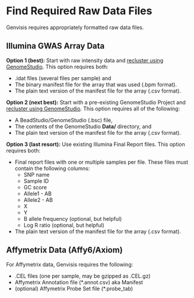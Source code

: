 # Find Required Raw Data Files

Genvisis requires appropriately formatted raw data files.

## Illumina GWAS Array Data
**Option 1 (best):** Start with raw intensity data and 
[recluster using GenomeStudio](../#/documentation/AppendixAGenomeStudio--recluster-samples-before-exporting.md). 
This option requires both:
* .idat files (several files per sample) and
* The binary manifest file for the array that was used (.bpm format).
* The plain text version of the manifest file for the array (.csv format).

**Option 2 (next best):** Start with a pre-existing GenomeStudio Project and
[recluster using GenomeStudio](../#/documentation/AppendixAGenomeStudio--recluster-samples-before-exporting.md). This option requires all of the following:
* A BeadStudio/GenomeStudio (.bsc) file,
* The contents of the GenomeStudio **Data/** directory, and
* The plain text version of the manifest file for the array (.csv format).

**Option 3 (last resort):** Use existing Illumina Final Report files. This option requires both:
* Final report files with one or multiple samples per file. These files must contain the following columns:
    * SNP name
    * Sample ID
    * GC score
    * Allele1 - AB
    * Allele2 - AB
    * X
    * Y
    * B allele frequency (optional, but helpful)
    * Log R ratio (optional, but helpful)
* The plain text version of the manifest file for the array (.csv format).

## Affymetrix Data (Affy6/Axiom)
For Affymetrix data, Genvisis requires the following:
* .CEL files (one per sample, may be gzipped as .CEL.gz)
* Affymetrix Annotation file (*.annot.csv) aka Manifest
* (optional) Affymetrix Probe Set file (*.probe_tab)

